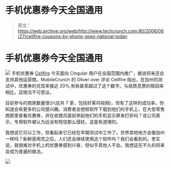 # 手机优惠券今天全国通用

> 原文：<https://web.archive.org/web/http://www.techcrunch.com:80/2006/06/27/cellfire-coupons-by-phone-goes-national-today>

# 手机优惠券今天全国通用

[![](img/5db317a15587c38cbf3b752f648e4c25.png)](https://web.archive.org/web/20210916102312/http://www.cellfire.com/) 手机优惠券 [Cellfire](https://web.archive.org/web/20210916102312/http://www.cellfire.com/) 今天面向 Cingular 用户在全国范围内推广，据说将来还会支持其他运营商。MobileCrunch 的 Oliver over 评论 Cellfire 指出，在加州的测试中，优惠券的兑现率接近 20%,有些甚至超过了这个数字。与纸质息票的赎回率相比，这相当不可思议。

目前参与的商家数量很少(总共 7 家，包括好莱坞视频)，但有了这样的成功率，你知道会有更多的公司感兴趣。消费者会想把软件下载到他们的手机上，在大型零售商那里查看优惠券，并在收银员面前举起他们的手机显示屏来打折吗？该公司表示，专用软件被认为远没有短信那么侵扰，这是有道理的。

我想说它可以工作，但看起来它已经在早期测试中工作了。世界其他地方会像加州一样吗？新鲜感用完之后，人们还会继续使用这个软件吗？我们会看到的。老实说，我很难对手机上的优惠券感到兴奋，但似乎其他人不会。我想这在不久的将来会成为普遍的做法。

![](img/9dd6e6f6b0d218983f2b6cd05049586a.png)